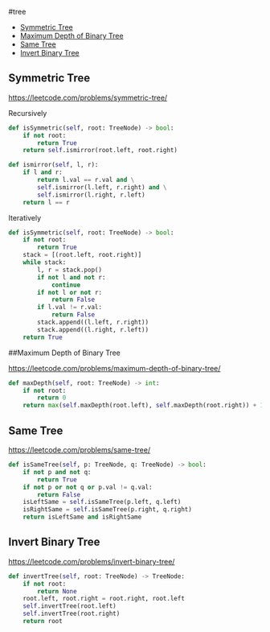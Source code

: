 #tree

+ [Symmetric Tree](#symmetric-tree)
+ [Maximum Depth of Binary Tree](#maximum-depth-of-binary-tree)
+ [Same Tree](#same-tree)
+ [Invert Binary Tree](#invert-binary-tree)

## Symmetric Tree

https://leetcode.com/problems/symmetric-tree/

Recursively
```python
def isSymmetric(self, root: TreeNode) -> bool:
    if not root:
        return True
    return self.ismirror(root.left, root.right)

def ismirror(self, l, r):
    if l and r:
        return l.val == r.val and \
        self.ismirror(l.left, r.right) and \
        self.ismirror(l.right, r.left)
    return l == r
```
Iteratively
```python
def isSymmetric(self, root: TreeNode) -> bool:
    if not root:
        return True
    stack = [(root.left, root.right)]
    while stack:
        l, r = stack.pop()
        if not l and not r:
            continue
        if not l or not r:
            return False
        if l.val != r.val:
            return False
        stack.append((l.left, r.right))
        stack.append((l.right, r.left))
    return True
```
##Maximum Depth of Binary Tree

https://leetcode.com/problems/maximum-depth-of-binary-tree/

```python
def maxDepth(self, root: TreeNode) -> int:
    if not root:
        return 0
    return max(self.maxDepth(root.left), self.maxDepth(root.right)) + 1

```
## Same Tree

https://leetcode.com/problems/same-tree/

```python
def isSameTree(self, p: TreeNode, q: TreeNode) -> bool:
    if not p and not q:
        return True
    if not p or not q or p.val != q.val:
        return False
    isLeftSame = self.isSameTree(p.left, q.left)
    isRightSame = self.isSameTree(p.right, q.right)
    return isLeftSame and isRightSame

```
## Invert Binary Tree

https://leetcode.com/problems/invert-binary-tree/

```python
def invertTree(self, root: TreeNode) -> TreeNode:
    if not root:
        return None
    root.left, root.right = root.right, root.left
    self.invertTree(root.left)
    self.invertTree(root.right)
    return root

```